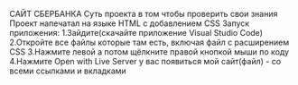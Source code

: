 САЙТ СБЕРБАНКА
Суть проекта в том чтобы проверить свои знания
Проект напечатал на языке HTML с добавлением CSS
Запуск приложения:
1.Зайдите(скачайте приложение Visual Studio Code)
2.Откройте все файлы которые там есть, включая файл с расширением CSS
3.Нажмите левой а потом щёлкните правой кнопкой мыши по коду
4.Нажмите Open with Live Server у вас появиться мой сайт(файл) - со всеми ссылками и вкладками
